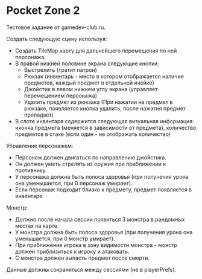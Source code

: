 # Pocket Zone 2

Тестовое задание от gamedev-club.ru.

Создать следующую сцену используя:

- Создать TileMap карту для дальнейшего перемещения по ней персонажа.
- В правой нижней половине экрана следующие кнопки:
    - Выстрелить (тратит патрон)
    - Рюкзак (инвентарь - место в котором отображается наличие предметов, каждый предмет в отдельной ячейке)
    - Джойстик в левом нижнем углу экрана (управляет перемещением персонажа)
    - Удалить предмет из рюкзака (При нажатии на предмет в рюкзаке, появляется кнопка удалить, после нажатия предмет пропадает)
- В слоте инвентаря содержится следующая визуальная информация: иконка предмета (меняется в зависимости от предмета), количество предметов в стаке (если один - не отображать количество)

Управление персонажем:

- Персонаж должен двигаться по направлению джойстика.
- Он должен уметь стрелять из оружия при приближении к противнику.
- У персонажа должна быть полоса здоровья (при получения урона она уменьшается, при 0 персонаж умирает).
- Если персонаж подходит близко к предмету, предмет появляется в инвентаре.

Монстр:

- Должно после начала сессии появиться 3 монстра в рандомных местах на карте.
- У монстра должна быть полоса здоровья (при получения урона она уменьшается, при 0 монстр умирает).
- При приближение игрока в зону видимости монстра - монстр должен приблизиться к игроку и атаковать.
- С монстра должен выпасть предмет после смерти.

Данные должны сохраняться между сессиями (не в playerPrefs).
